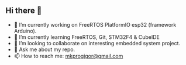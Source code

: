 ## Hi there 👋

- 🔭 I’m currently working on FreeRTOS PlatformIO esp32 (framework Arduino).
- 🌱 I’m currently learning FreeRTOS, Git, STM32F4 & CubeIDE
- 👯 I’m looking to collaborate on interesting embedded system project.
- 💬 Ask me about my repo.
- 📫 How to reach me: mkprogigor@gmail.com
